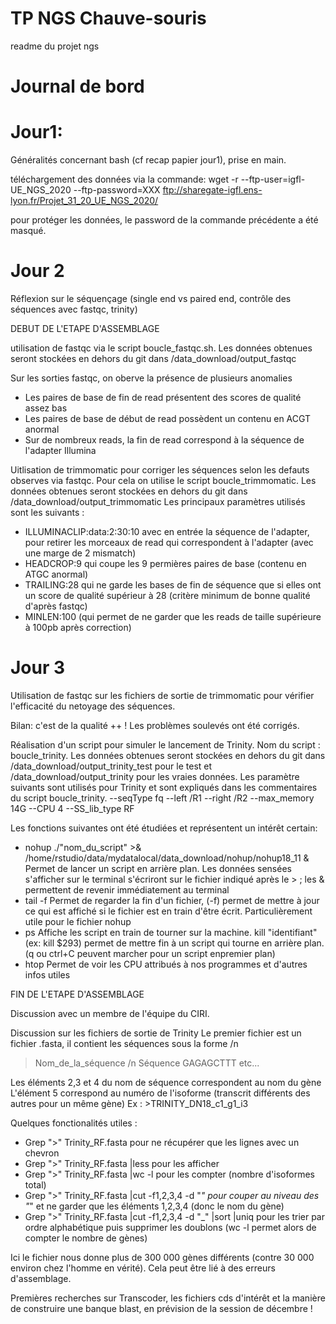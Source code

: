 # TP NGS Chauve-souris

readme du projet ngs


# Journal de bord

# Jour1:

Généralités concernant bash (cf recap papier jour1), prise en main.

téléchargement des données via la commande: wget -r --ftp-user=igfl-UE_NGS_2020 --ftp-password=XXX ftp://sharegate-igfl.ens-lyon.fr/Projet_31_20_UE_NGS_2020/

pour protéger les données, le password de la commande précédente a été masqué.


# Jour 2

Réflexion sur le séquençage (single end vs paired end, contrôle des séquences avec fastqc, trinity)

DEBUT DE L'ETAPE D'ASSEMBLAGE

utilisation de fastqc via le script boucle_fastqc.sh. Les données obtenues seront stockées en dehors du git dans /data_download/output_fastqc

Sur les sorties fastqc, on oberve la présence de plusieurs anomalies
- Les paires de base de fin de read présentent des scores de qualité assez bas
- Les paires de base de début de read possèdent un contenu en ACGT anormal
- Sur de nombreux reads, la fin de read correspond à la séquence de l'adapter Illumina


Uitlisation de trimmomatic pour corriger les séquences selon les defauts observes via fastqc. Pour cela on utilise le script boucle_trimmomatic. Les données obtenues seront stockées en dehors du git dans /data_download/output_trimmomatic
Les principaux paramètres utilisés sont les suivants : 
- ILLUMINACLIP:data:2:30:10 avec en entrée la séquence de l'adapter, pour retirer les morceaux de read qui correspondent à l'adapter (avec une marge de 2 mismatch)
- HEADCROP:9 qui coupe les 9 permières paires de base (contenu en ATGC anormal)
- TRAILING:28 qui ne garde les bases de fin de séquence que si elles ont un score de qualité supérieur à 28 (critère minimum de bonne qualité d'après fastqc)
- MINLEN:100 (qui permet de ne garder que les reads de taille supérieure à 100pb après correction)


# Jour 3

Utilisation de fastqc sur les fichiers de sortie de trimmomatic pour vérifier l'efficacité du netoyage des séquences.

Bilan: c'est de la qualité ++ ! Les problèmes soulevés ont été corrigés.



Réalisation d'un script pour simuler le lancement de Trinity. Nom du script : boucle_trinity. Les données obtenues seront stockées en dehors du git dans /data_download/output_trinity_test pour le test et /data_download/output_trinity pour les vraies données.
Les paramètre suivants sont utilisés pour Trinity et sont expliqués dans les commentaires du script boucle_trinity.
--seqType fq --left /R1 --right /R2 --max_memory 14G --CPU 4 --SS_lib_type RF


Les fonctions suivantes ont été étudiées et représentent un intérêt certain:
- nohup ./"nom_du_script" >& /home/rstudio/data/mydatalocal/data_download/nohup/nohup18_11 &
Permet de lancer un script en arrière plan. Les données sensées s'afficher sur le terminal s'écriront sur le fichier indiqué après le > ; les & permettent de revenir immédiatement au terminal
- tail -f
Permet de regarder la fin d'un fichier, (-f) permet de mettre à jour ce qui est affiché si le fichier est en train d'être écrit. Particulièrement utile pour le fichier nohup
- ps
Affiche les script en train de tourner sur la machine. kill "identifiant" (ex: kill $293) permet de mettre fin à un script qui tourne en arrière plan. (q ou ctrl+C peuvent marcher pour un script enpremier plan)
- htop
Permet de voir les CPU attribués à nos programmes et d'autres infos utiles



FIN DE L'ETAPE D'ASSEMBLAGE


Discussion avec un membre de l'équipe du CIRI.


Discussion sur les fichiers de sortie de Trinity
Le premier fichier est un fichier .fasta, il contient les séquences sous la forme /n
>Nom_de_la_séquence /n
Séquence GAGAGCTTT etc...

Les éléments 2,3 et 4 du nom de séquence correspondent au nom du gène
L'élément 5 correspond au numéro de l'isoforme (transcrit différents des autres pour un même gène)
Ex : >TRINITY_DN18_c1_g1_i3

Quelques fonctionalités utiles :
- Grep ">" Trinity_RF.fasta   pour ne récupérer que les lignes avec un chevron
- Grep ">" Trinity_RF.fasta |less   pour les afficher
- Grep ">" Trinity_RF.fasta |wc -l  pour les compter (nombre d'isoformes total)
- Grep ">" Trinity_RF.fasta |cut -f1,2,3,4 -d "_"   pour couper au niveau des "_" et ne garder que les éléments 1,2,3,4 (donc le nom du gène)
- Grep ">" Trinity_RF.fasta |cut -f1,2,3,4 -d "_" |sort |uniq   pour les trier par ordre alphabétique puis supprimer les doublons (wc -l permet alors de compter le nombre de gènes)

Ici le fichier nous donne plus de 300 000 gènes différents (contre 30 000 environ chez l'homme en vérité). Cela peut être lié à des erreurs d'assemblage.



Premières recherches sur Transcoder, les fichiers cds d'intérêt et la manière de construire une banque blast, en prévision de la session de décembre !

